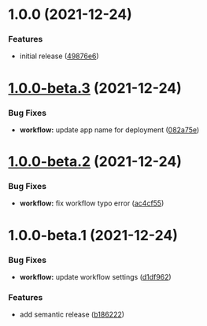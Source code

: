 # 1.0.0 (2021-12-24)


### Features

* initial release ([49876e6](https://github.com/sws2apps/sws2apps-api/commit/49876e6105dd362a6c143a1e875feda53fbe8382))

# [1.0.0-beta.3](https://github.com/sws2apps/sws2apps-api/compare/v1.0.0-beta.2...v1.0.0-beta.3) (2021-12-24)


### Bug Fixes

* **workflow:** update app name for deployment ([082a75e](https://github.com/sws2apps/sws2apps-api/commit/082a75eeb5ecd06ecd311e5b96a6fc45f1b79a88))

# [1.0.0-beta.2](https://github.com/sws2apps/sws2apps-api/compare/v1.0.0-beta.1...v1.0.0-beta.2) (2021-12-24)


### Bug Fixes

* **workflow:** fix workflow typo error ([ac4cf55](https://github.com/sws2apps/sws2apps-api/commit/ac4cf55fa50eb105e8e0955cc312e27bb79a821d))

# 1.0.0-beta.1 (2021-12-24)


### Bug Fixes

* **workflow:** update workflow settings ([d1df962](https://github.com/sws2apps/sws2apps-api/commit/d1df962947289e2cce1c314a08aab2fb6bf9461c))


### Features

* add semantic release ([b186222](https://github.com/sws2apps/sws2apps-api/commit/b186222931af4d5368a9c1e4c9ec7718203f4322))
